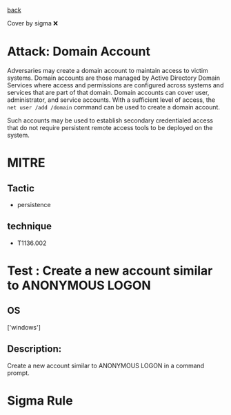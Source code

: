 [back](../index.md)

Cover by sigma :x: 

# Attack: Domain Account

 Adversaries may create a domain account to maintain access to victim systems. Domain accounts are those managed by Active Directory Domain Services where access and permissions are configured across systems and services that are part of that domain. Domain accounts can cover user, administrator, and service accounts. With a sufficient level of access, the <code>net user /add /domain</code> command can be used to create a domain account.

Such accounts may be used to establish secondary credentialed access that do not require persistent remote access tools to be deployed on the system.

# MITRE
## Tactic
  - persistence

## technique
  - T1136.002

# Test : Create a new account similar to ANONYMOUS LOGON

## OS

 ['windows']

## Description:

 Create a new account similar to ANONYMOUS LOGON in a command prompt.


# Sigma Rule
